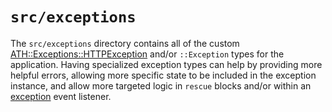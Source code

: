 # `src/exceptions`

The `src/exceptions` directory contains all of the custom [ATH::Exceptions::HTTPException](https://athenaframework.org/Framework/Exceptions/HTTPException/) and/or `::Exception` types for the application. Having specialized exception types can help by providing more helpful errors, allowing more specific state to be included in the exception instance, and allow more targeted logic in `rescue` blocks and/or within an [exception](https://athenaframework.org/components/#8-exception-handling) event listener.